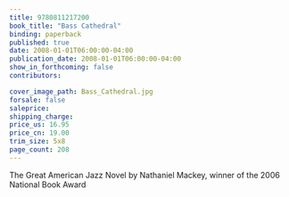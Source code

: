 ```yaml
---
title: 9780811217200
book_title: "Bass Cathedral"
binding: paperback
published: true
date: 2008-01-01T06:00:00-04:00
publication_date: 2008-01-01T06:00:00-04:00
show_in_forthcoming: false
contributors:

cover_image_path: Bass_Cathedral.jpg
forsale: false
saleprice:
shipping_charge:
price_us: 16.95
price_cn: 19.00
trim_size: 5x8
page_count: 208
---
```

The Great American Jazz Novel by Nathaniel Mackey, winner of the 2006 National Book Award

